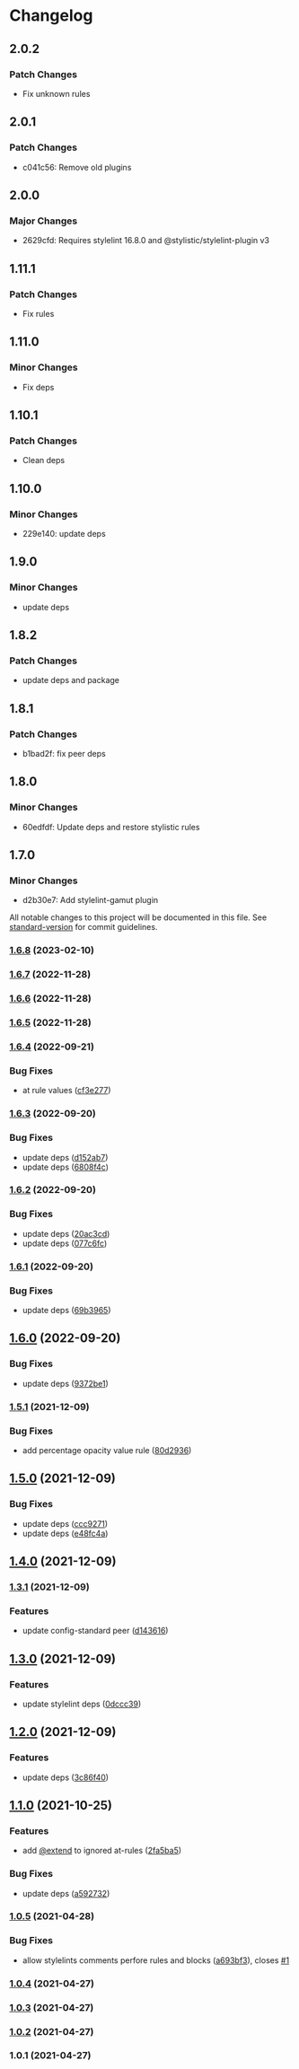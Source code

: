 # Changelog

## 2.0.2

### Patch Changes

- Fix unknown rules

## 2.0.1

### Patch Changes

- c041c56: Remove old plugins

## 2.0.0

### Major Changes

- 2629cfd: Requires stylelint 16.8.0 and @stylistic/stylelint-plugin v3

## 1.11.1

### Patch Changes

- Fix rules

## 1.11.0

### Minor Changes

- Fix deps

## 1.10.1

### Patch Changes

- Clean deps

## 1.10.0

### Minor Changes

- 229e140: update deps

## 1.9.0

### Minor Changes

- update deps

## 1.8.2

### Patch Changes

- update deps and package

## 1.8.1

### Patch Changes

- b1bad2f: fix peer deps

## 1.8.0

### Minor Changes

- 60edfdf: Update deps and restore stylistic rules

## 1.7.0

### Minor Changes

- d2b30e7: Add stylelint-gamut plugin

All notable changes to this project will be documented in this file. See [standard-version](https://github.com/conventional-changelog/standard-version) for commit guidelines.

### [1.6.8](https://github.com/equinusocio/stylelint-config-equinusocio/compare/v1.6.7...v1.6.8) (2023-02-10)

### [1.6.7](https://github.com/equinusocio/stylelint-config-equinusocio/compare/v1.6.6...v1.6.7) (2022-11-28)

### [1.6.6](https://github.com/equinusocio/stylelint-config-equinusocio/compare/v1.6.4...v1.6.6) (2022-11-28)

### [1.6.5](https://github.com/equinusocio/stylelint-config-equinusocio/compare/v1.6.4...v1.6.5) (2022-11-28)

### [1.6.4](https://github.com/equinusocio/stylelint-config-equinusocio/compare/v1.6.3...v1.6.4) (2022-09-21)

### Bug Fixes

- at rule values ([cf3e277](https://github.com/equinusocio/stylelint-config-equinusocio/commit/cf3e2777bfa2907c064f717773b1af1ce75724ff))

### [1.6.3](https://github.com/equinusocio/stylelint-config-equinusocio/compare/v1.6.2...v1.6.3) (2022-09-20)

### Bug Fixes

- update deps ([d152ab7](https://github.com/equinusocio/stylelint-config-equinusocio/commit/d152ab7eec40318273cadf8e9ec73f1fc15e36a2))
- update deps ([6808f4c](https://github.com/equinusocio/stylelint-config-equinusocio/commit/6808f4cad488a9a7c97080f2d66785c55f2707a3))

### [1.6.2](https://github.com/equinusocio/stylelint-config-equinusocio/compare/v1.6.1...v1.6.2) (2022-09-20)

### Bug Fixes

- update deps ([20ac3cd](https://github.com/equinusocio/stylelint-config-equinusocio/commit/20ac3cd7a74eb570731ce5cd052d2c2f3b0c310a))
- update deps ([077c6fc](https://github.com/equinusocio/stylelint-config-equinusocio/commit/077c6fc0ec4e0a3c95bb1b06e0bab62cb16ac370))

### [1.6.1](https://github.com/equinusocio/stylelint-config-equinusocio/compare/v1.6.0...v1.6.1) (2022-09-20)

### Bug Fixes

- update deps ([69b3965](https://github.com/equinusocio/stylelint-config-equinusocio/commit/69b396502b7ac53cf6456e64bc08ba5c9e43890c))

## [1.6.0](https://github.com/equinusocio/stylelint-config-equinusocio/compare/v1.5.1...v1.6.0) (2022-09-20)

### Bug Fixes

- update deps ([9372be1](https://github.com/equinusocio/stylelint-config-equinusocio/commit/9372be1568749d0369d31e14c91c38f76b7f3d7d))

### [1.5.1](https://github.com/equinusocio/stylelint-config-equinusocio/compare/v1.5.0...v1.5.1) (2021-12-09)

### Bug Fixes

- add percentage opacity value rule ([80d2936](https://github.com/equinusocio/stylelint-config-equinusocio/commit/80d29364ff789bfa72922bd5ddce43a670b5b45c))

## [1.5.0](https://github.com/equinusocio/stylelint-config-equinusocio/compare/v1.4.0...v1.5.0) (2021-12-09)

### Bug Fixes

- update deps ([ccc9271](https://github.com/equinusocio/stylelint-config-equinusocio/commit/ccc9271c6a36445a6cd59819840e2bb51c6b0253))
- update deps ([e48fc4a](https://github.com/equinusocio/stylelint-config-equinusocio/commit/e48fc4a7b00482e2303f90cc7503a680e40d0ef0))

## [1.4.0](https://github.com/equinusocio/stylelint-config-equinusocio/compare/v1.3.1...v1.4.0) (2021-12-09)

### [1.3.1](https://github.com/equinusocio/stylelint-config-equinusocio/compare/v1.3.0...v1.3.1) (2021-12-09)

### Features

- update config-standard peer ([d143616](https://github.com/equinusocio/stylelint-config-equinusocio/commit/d143616fa3a558e9d047b56a60627f03d20880be))

## [1.3.0](https://github.com/equinusocio/stylelint-config-equinusocio/compare/v1.2.0...v1.3.0) (2021-12-09)

### Features

- update stylelint deps ([0dccc39](https://github.com/equinusocio/stylelint-config-equinusocio/commit/0dccc39f1fc4285116da615edae1f3e8a1610b44))

## [1.2.0](https://github.com/equinusocio/stylelint-config-equinusocio/compare/v1.1.0...v1.2.0) (2021-12-09)

### Features

- update deps ([3c86f40](https://github.com/equinusocio/stylelint-config-equinusocio/commit/3c86f40afb908cc85bfc6196ea8a654e86727b44))

## [1.1.0](https://github.com/equinusocio/stylelint-config-equinusocio/compare/v1.0.5...v1.1.0) (2021-10-25)

### Features

- add [@extend](https://github.com/extend) to ignored at-rules ([2fa5ba5](https://github.com/equinusocio/stylelint-config-equinusocio/commit/2fa5ba54be41c013510cd9c1c805be777c87d5ab))

### Bug Fixes

- update deps ([a592732](https://github.com/equinusocio/stylelint-config-equinusocio/commit/a5927322431f1915d8e4f991343d95503f301f5c))

### [1.0.5](https://github.com/equinusocio/stylelint-config-equinusocio/compare/v1.0.4...v1.0.5) (2021-04-28)

### Bug Fixes

- allow stylelints comments perfore rules and blocks ([a693bf3](https://github.com/equinusocio/stylelint-config-equinusocio/commit/a693bf3542094d687f1610e6076b5adb60887c63)), closes [#1](https://github.com/equinusocio/stylelint-config-equinusocio/issues/1)

### [1.0.4](https://github.com/equinusocio/stylelint-config-equinusocio/compare/v1.0.3...v1.0.4) (2021-04-27)

### [1.0.3](https://github.com/equinusocio/stylelint-config-equinusocio/compare/v1.0.2...v1.0.3) (2021-04-27)

### [1.0.2](https://github.com/equinusocio/stylelint-config-equinusocio/compare/v1.0.1...v1.0.2) (2021-04-27)

### 1.0.1 (2021-04-27)
